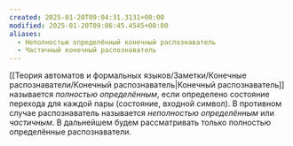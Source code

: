 ```yaml
---
created: 2025-01-20T09:04:31.3131+00:00
modified: 2025-01-20T09:06:45.4545+00:00
aliases:
  - Неполностью определённый конечный распознаватель
  - Частичный конечный распознаватель
---
```

[[Теория автоматов и формальных языков/Заметки/Конечные распознаватели/Конечный распознаватель|Конечный распознаватель]] называется *полностью определённым*, если определено состояние перехода для каждой пары (состояние, входной символ). В противном случае распознаватель называется *неполностью определённым* или *частичным*. В дальнейшем будем рассматривать только полностью определённые распознаватели.